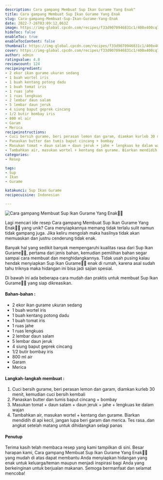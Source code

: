 ```yaml
---
description: Cara gampang Membuat Sup Ikan Gurame Yang Enak"
title: Cara gampang Membuat Sup Ikan Gurame Yang Enak
slug: Cara-gampang-Membuat-Sup-Ikan-Gurame-Yang-Enak
date: 2022-7-26T03:09:12.063Z
image: https://img-global.cpcdn.com/recipes/f33d9070946831c1/400x400cq70/photo.jpg
hideToc: false
enableToc: true
enableTocContent: false
thumbnail: https://img-global.cpcdn.com/recipes/f33d9070946831c1/400x400cq70/photo.jpg
cover: https://img-global.cpcdn.com/recipes/f33d9070946831c1/400x400cq70/photo.jpg
author: admin
ratingvalue: 4.8
reviewcount: 124
recipeingredient:
- 2 ekor ikan gurame ukuran sedang
- 1 buah wortel iris
- 1 buah kentang potong dadu
- 1 buah tomat iris
- 1 ruas jahe
- 1 ruas lengkuas
- 2 lembar daun salam
- 5 lembar daun jeruk
- 4 siung baput geprek cincang
- 1/2 butir bombay iris
- 800 ml air
- Garam
- Merica
recipeinstructions:
- Cuci bersih gurame, beri perasan lemon dan garam, diamkan kurleb 30 menit, kemudian cuci bersih kembali
- Panaskan butter dan tumis baput cincang + bombay
- Masukan tomat + daun salam + daun jeruk + jahe + lengkuas ke dalam wajan
- Tambahkan air, masukan wortel + kentang dan gurame. Biarkan mendidih di api kecil, jangan lupa beri garam dan merica. Tes rasa..dan angkat setelah matang untuk dihidangkan selagi panas
categories:
- Resep

tags:
- Sup
- Ikan
- Gurame

katakunci: Sup Ikan Gurame
recipecuisine: Indonesian

---
```


![Cara gampang Membuat Sup Ikan Gurame Yang Enak👩‍🍳](https://img-global.cpcdn.com/recipes/f33d9070946831c1/400x400cq70/photo.jpg)

Lagi mencari ide resep Cara gampang Membuat Sup Ikan Gurame Yang Enak👩‍🍳 yang unik? Cara menyiapkannya memang tidak terlalu sulit namun tidak gampang juga. Jika keliru mengolah maka hasilnya tidak akan memuaskan dan justru cenderung tidak enak.

Banyak hal yang sedikit banyak mempengaruhi kualitas rasa dari Sup Ikan Gurame👩‍🍳, pertama dari jenis bahan, kemudian pemilihan bahan segar sampai cara membuat dan menghidangkannya. Tidak usah pusing kalau hendak menyiapkan Sup Ikan Gurame👩‍🍳 enak di rumah, karena asal sudah tahu triknya maka hidangan ini bisa jadi sajian spesial.

Di bawah ini ada beberapa cara mudah dan praktis untuk membuat Sup Ikan Gurame👩‍🍳 yang siap dikreasikan.

<!--inarticleads1-->

#### Bahan-bahan :

- 2 ekor ikan gurame ukuran sedang
- 1 buah wortel iris
- 1 buah kentang potong dadu
- 1 buah tomat iris
- 1 ruas jahe
- 1 ruas lengkuas
- 2 lembar daun salam
- 5 lembar daun jeruk
- 4 siung baput geprek cincang
- 1/2 butir bombay iris
- 800 ml air
- Garam
- Merica

<!--inarticleads2-->

#### Langkah-langkah membuat :

1. Cuci bersih gurame, beri perasan lemon dan garam, diamkan kurleb 30 menit, kemudian cuci bersih kembali
1. Panaskan butter dan tumis baput cincang + bombay
1. Masukan tomat + daun salam + daun jeruk + jahe + lengkuas ke dalam wajan
1. Tambahkan air, masukan wortel + kentang dan gurame. Biarkan mendidih di api kecil, jangan lupa beri garam dan merica. Tes rasa..dan angkat setelah matang untuk dihidangkan selagi panas

#### Penutup

Terima kasih telah membaca resep yang kami tampilkan di sini. Besar harapan kami, Cara gampang Membuat Sup Ikan Gurame Yang Enak👩‍🍳 yang mudah di atas dapat membantu Anda menyiapkan hidangan yang enak untuk keluarga/teman maupun menjadi inspirasi bagi Anda yang berkeinginan untuk berjualan makanan. Semoga bermanfaat dan selamat mencoba!